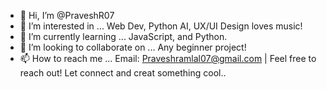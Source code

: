 - 👋 Hi, I’m @PraveshR07
- 👀 I’m interested in ... Web Dev, Python AI, UX/UI Design loves music!
- 🌱 I’m currently learning ... JavaScript, and Python. 
- 💞️ I’m looking to collaborate on ... Any beginner project! 
- 📫 How to reach me ... Email: Praveshramlal07@gmail.com | Feel free to reach out! Let connect and creat something cool.. 

<!---
PraveshR07/PraveshR07 is a ✨ special ✨ repository because its `README.md` (this file) appears on your GitHub profile.
You can click the Preview link to take a look at your changes.
--->
